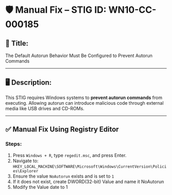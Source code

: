 # 🛡️ Manual Fix – STIG ID: WN10-CC-000185

## 📌 Title:
The Default Autorun Behavior Must Be Configured to Prevent Autorun Commands

---

## 🖥️ Description:
This STIG requires Windows systems to **prevent autorun commands** from executing. Allowing autorun can introduce malicious code through external media like USB drives and CD-ROMs.

---

## ✅ Manual Fix Using Registry Editor

### Steps:

1. Press `Windows + R`, type `regedit.msc`, and press Enter.
2. Navigate to: `HKEY_LOCAL_MACHINE\SOFTWARE\Microsoft\Windows\CurrentVersion\Policies\Explorer`
3. Ensure the value `NoAutorun` exists and is set to `1`
4. If it does not exist, create DWORD(32-bit) Value and name it NoAutorun
5. Modify the Value date to 1
